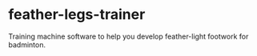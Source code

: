 # feather-legs-trainer
Training machine software to help you develop feather-light footwork for badminton.
